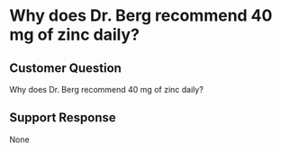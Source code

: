 # Why does Dr. Berg recommend 40 mg of zinc daily?

## Customer Question

Why does Dr. Berg recommend 40 mg of zinc daily?

## Support Response

None
